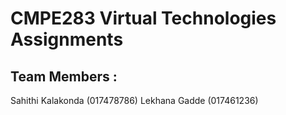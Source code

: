 # CMPE283 Virtual Technologies Assignments
## Team Members :

Sahithi Kalakonda (017478786)
Lekhana Gadde (017461236)
